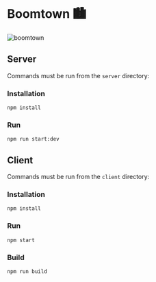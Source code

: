 # Boomtown 🏙

![boomtown](https://user-images.githubusercontent.com/37827068/44937571-b44f5900-ad2e-11e8-8540-dc15619125d1.gif)


## Server

Commands must be run from the `server` directory:

### Installation

`npm install`

### Run

`npm run start:dev`

## Client

Commands must be run from the `client` directory:

### Installation

`npm install`

### Run

`npm start`

### Build

`npm run build`
